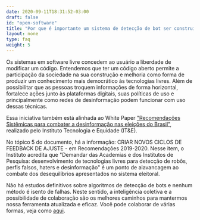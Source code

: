 ```yaml
---
date: 2020-09-11T18:31:52-03:00
draft: false
id: "open-software"
title: "Por que é importante um sistema de detecção de bot ser construído em software livre?"
layout: none
type: faq
weight: 5
---
```

Os sistemas em software livre concedem ao usuário a liberdade de modificar um código. Entendemos que ter um código aberto permite a participação da sociedade na sua construção e melhoria como forma de produzir um conhecimento mais democrático às tecnologias livres. Além de possibilitar que as pessoas troquem informações de forma horizontal, fortalece ações junto às plataformas digitais, suas políticas de uso e principalmente como redes de desinformação podem funcionar com uso dessas técnicas.

Essa iniciativa também está alinhada ao White Paper ["Recomendações Sistêmicas para combater a desinformação nas eleições do Brasil"](https://tecnologiaequidade.org.br/projects/desinformacao-em-eleicoes/), realizado pelo Instituto Tecnologia e Equidade (IT&E).

No tópico 5 do documento, há a informação: CRIAR NOVOS CICLOS DE FEEDBACK DE AJUSTE - em Recomendações 2019-2020. Nesse item, o Instituto acredita que "Demandar das Academias e dos Institutos de Pesquisa: desenvolvimento de tecnologias livres para detecção de robôs, perfis falsos, haters e desinformação" é um ponto de alavancagem ao combate dos desequilíbrios apresentados no sistema eleitoral.

Não há estudos definitivos sobre algoritmos de detecção de bots e nenhum método é isento de falhas. Neste sentido, a inteligência coletiva e a possibilidade de colaboração são os melhores caminhos para mantermos nossa ferramenta atualizada e eficaz. Você pode colaborar de várias formas, veja como [aqui](/collaborate).
